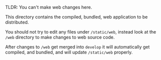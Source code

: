 TLDR: You can't make web changes here.

This directory contains the compiled, bundled, web application to be distributed.

You should not try to edit any files under `/static/web`, instead look at the `/web` directory to make changes to web source code.

After changes to `/web` get merged into `develop` it will automatically get compiled, and bundled, and will update `/static/web` properly.
